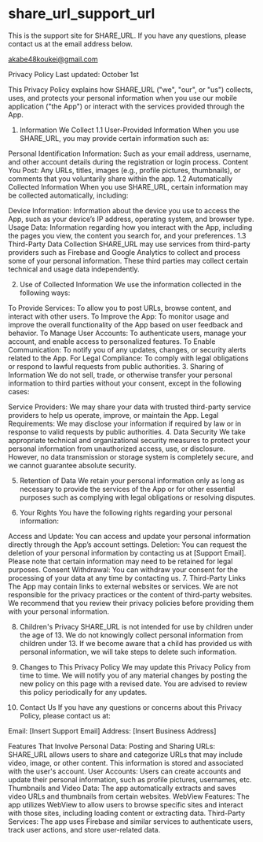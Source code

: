 # share_url_support_url
This is the support site for SHARE_URL. If you have any questions, please contact us at the email address below.

akabe48koukei@gmail.com




Privacy Policy
Last updated: October 1st

This Privacy Policy explains how SHARE_URL ("we", "our", or "us") collects, uses, and protects your personal information when you use our mobile application ("the App") or interact with the services provided through the App.

1. Information We Collect
1.1 User-Provided Information
When you use SHARE_URL, you may provide certain information such as:

Personal Identification Information: Such as your email address, username, and other account details during the registration or login process.
Content You Post: Any URLs, titles, images (e.g., profile pictures, thumbnails), or comments that you voluntarily share within the app.
1.2 Automatically Collected Information
When you use SHARE_URL, certain information may be collected automatically, including:

Device Information: Information about the device you use to access the App, such as your device’s IP address, operating system, and browser type.
Usage Data: Information regarding how you interact with the App, including the pages you view, the content you search for, and your preferences.
1.3 Third-Party Data Collection
SHARE_URL may use services from third-party providers such as Firebase and Google Analytics to collect and process some of your personal information. These third parties may collect certain technical and usage data independently.

2. Use of Collected Information
We use the information collected in the following ways:

To Provide Services: To allow you to post URLs, browse content, and interact with other users.
To Improve the App: To monitor usage and improve the overall functionality of the App based on user feedback and behavior.
To Manage User Accounts: To authenticate users, manage your account, and enable access to personalized features.
To Enable Communication: To notify you of any updates, changes, or security alerts related to the App.
For Legal Compliance: To comply with legal obligations or respond to lawful requests from public authorities.
3. Sharing of Information
We do not sell, trade, or otherwise transfer your personal information to third parties without your consent, except in the following cases:

Service Providers: We may share your data with trusted third-party service providers to help us operate, improve, or maintain the App.
Legal Requirements: We may disclose your information if required by law or in response to valid requests by public authorities.
4. Data Security
We take appropriate technical and organizational security measures to protect your personal information from unauthorized access, use, or disclosure. However, no data transmission or storage system is completely secure, and we cannot guarantee absolute security.

5. Retention of Data
We retain your personal information only as long as necessary to provide the services of the App or for other essential purposes such as complying with legal obligations or resolving disputes.

6. Your Rights
You have the following rights regarding your personal information:

Access and Update: You can access and update your personal information directly through the App’s account settings.
Deletion: You can request the deletion of your personal information by contacting us at [Support Email]. Please note that certain information may need to be retained for legal purposes.
Consent Withdrawal: You can withdraw your consent for the processing of your data at any time by contacting us.
7. Third-Party Links
The App may contain links to external websites or services. We are not responsible for the privacy practices or the content of third-party websites. We recommend that you review their privacy policies before providing them with your personal information.

8. Children's Privacy
SHARE_URL is not intended for use by children under the age of 13. We do not knowingly collect personal information from children under 13. If we become aware that a child has provided us with personal information, we will take steps to delete such information.

9. Changes to This Privacy Policy
We may update this Privacy Policy from time to time. We will notify you of any material changes by posting the new policy on this page with a revised date. You are advised to review this policy periodically for any updates.

10. Contact Us
If you have any questions or concerns about this Privacy Policy, please contact us at:

Email: [Insert Support Email]
Address: [Insert Business Address]

Features That Involve Personal Data:
Posting and Sharing URLs: SHARE_URL allows users to share and categorize URLs that may include video, image, or other content. This information is stored and associated with the user's account.
User Accounts: Users can create accounts and update their personal information, such as profile pictures, usernames, etc.
Thumbnails and Video Data: The app automatically extracts and saves video URLs and thumbnails from certain websites.
WebView Features: The app utilizes WebView to allow users to browse specific sites and interact with those sites, including loading content or extracting data.
Third-Party Services: The app uses Firebase and similar services to authenticate users, track user actions, and store user-related data.
